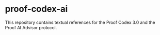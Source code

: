 # proof-codex-ai

This repository contains textual references for the Proof Codex 3.0 and the Proof AI Advisor protocol.

